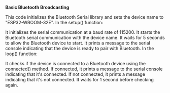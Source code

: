 **Basic Bluetooth Broadcasting**

This code initializes the Bluetooth Serial library and sets the device name to "ESP32-WROOM-32E". In the setup() function:

It initializes the serial communication at a baud rate of 115200.
It starts the Bluetooth serial communication with the device name.
It waits for 5 seconds to allow the Bluetooth device to start.
It prints a message to the serial console indicating that the device is ready to pair with Bluetooth.
In the loop() function:

It checks if the device is connected to a Bluetooth device using the connected() method.
If connected, it prints a message to the serial console indicating that it's connected.
If not connected, it prints a message indicating that it's not connected.
It waits for 1 second before checking again.
